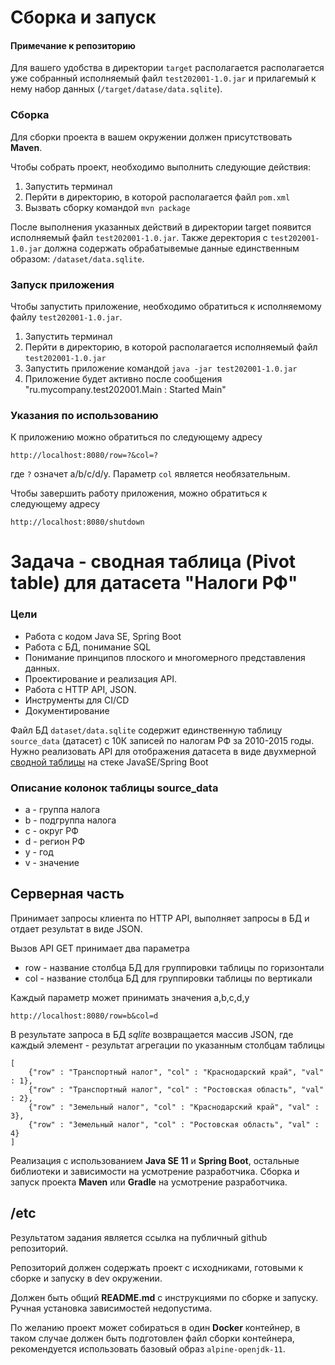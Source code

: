 # Сборка и запуск

#### Примечание к репозиторию

Для вашего удобства в директории `target` располагается располагается уже собранный исполняемый файл `test202001-1.0.jar` и прилагемый к нему набор данных (`/target/datase/data.sqlite`).

### Сборка

Для сборки проекта в вашем окружении должен присутствовать **Maven**. 

Чтобы собрать проект, необходимо выполнить следующие действия:
1. Запустить терминал
2. Перйти в директорию, в которой располагается файл `pom.xml`
3. Вызвать сборку командой `mvn package`

После выполнения указанных действий в директории target появится исполняемый файл `test202001-1.0.jar`. Также деректория с `test202001-1.0.jar` должна содержать обрабатывемые данные единственным образом: `/dataset/data.sqlite`.

### Запуск приложения

Чтобы запустить приложение, необходимо обратиться к исполняемому файлу `test202001-1.0.jar`.

1. Запустить терминал
2. Перйти в директорию, в которой располагается исполняемый файл `test202001-1.0.jar`
3. Запустить приложение командой `java -jar test202001-1.0.jar`
4. Приложение будет активно после сообщения "ru.mycompany.test202001.Main  : Started Main"

### Указания по использованию

К приложению можно обратиться по следующему адресу 

```
http://localhost:8080/row=?&col=?
```

где `?` означет a/b/c/d/y. Параметр `col` является необязательным.

Чтобы завершить работу приложения, можно обратиться к следующему адресу

```
http://localhost:8080/shutdown
```


# Задача - сводная таблица (Pivot table) для датасета "Налоги РФ"

### Цели

* Работа с кодом Java SE, Spring Boot
* Работа с БД, понимание SQL
* Понимание принципов плоского и многомерного представления данных.
* Проектирование и реализация API.
* Работа с HTTP API, JSON.
* Инструменты для CI/CD
* Документирование

Файл БД `dataset/data.sqlite` содержит единственную таблицу `source_data` (датасет) с 10К записей по налогам РФ за 2010-2015 годы. Нужно реализовать API для отображения датасета в виде двухмерной [сводной таблицы](https://en.wikipedia.org/wiki/Pivot_table) на стеке JavaSE/Spring Boot

### Описание колонок таблицы source_data

* a - группа налога 
* b - подгруппа налога
* c - округ РФ
* d - регион РФ 
* y - год
* v - значение

## Серверная часть

Принимает запросы клиента по HTTP API, выполняет запросы в БД и отдает результат в виде JSON.

Вызов API GET принимает два параметра 

* row - название столбца БД для группировки таблицы по горизонтали
* col - название столбца БД для группировки таблицы по вертикали

Каждый параметр может принимать значения a,b,c,d,y 

```
http://localhost:8080/row=b&col=d
```

В результате запроса в БД *sqlite* возвращается массив JSON, где каждый элемент - результат агрегации по указанным столбцам таблицы

```
[
    {"row" : "Транспортный налог", "col" : "Краснодарский край", "val" : 1},
    {"row" : "Транспортный налог", "col" : "Ростовская область", "val" : 2},
    {"row" : "Земельный налог", "col" : "Краснодарский край", "val" : 3},
    {"row" : "Земельный налог", "col" : "Ростовская область", "val" : 4}
]
```

Реализация с использованием **Java SE 11** и **Spring Boot**, остальные библиотеки и зависимости на усмотрение разработчика.
Сборка и запуск проекта **Maven** или **Gradle** на усмотрение разработчика.
 
## /etc

Результатом задания является ссылка на публичный github репозиторий.

Репозиторий должен содержать проект с исходниками, готовыми к сборке и запуску в dev окружении.

Должен быть общий **README.md** с инструкциями по сборке и запуску. Ручная установка зависимостей недопустима.

По желанию проект может собираться в один **Docker** контейнер, в таком случае должен быть подготовлен файл сборки контейнера, рекомендуется использовать базовый образ `alpine-openjdk-11`.
